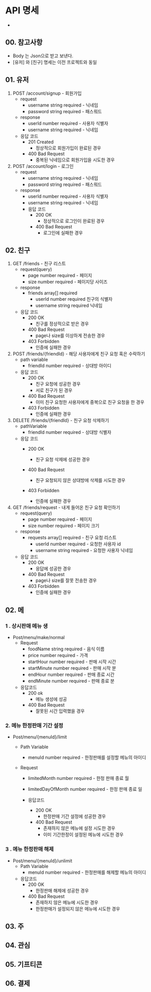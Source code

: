 # API 명세

* 
## 00. 참고사항

* Body 는 Json으로 받고 보낸다. 
* \[유저\] 와 \[친구\] 명세는 이전 프로젝트와 동일 

## 01. 유저

1. POST /account/signup - 회원가입
   * request
     * username string required - 닉네임
     * password string required - 패스워드
   * response
     * userId number required - 사용자 식별자
     * username string required - 닉네임
   * 응답 코드
     * 201 Created 
       * 정상적으로 회원가입이 완료된 경우
     * 400 Bad Request
       * 중복된 닉네임으로 회원가입을 시도한 경우
2. POST /account/login - 로그인
   * request
     * username string required - 닉네임
     * password string required - 패스워드
   * response
     * userId number required - 사용자 식별자
     * username string required - 닉네임
     * 응답 코드
       * 200 OK
         * 정상적으로 로그인이 완료된 경우
       * 400 Bad Request
         * 로그인에 실패한 경우

## 02. 친구 

1. GET /friends - 친구 리스트
   * request\(query\)
     * page number required - 페이지
     * size number required - 페이지당 사이즈
   * response
     * friends array\[\] required
       * userId number required 친구의 식별자
       * username string required 닉네임
   * 응답 코드
     * 200 OK
       * 친구를 정상적으로 받은 경우
     * 400 Bad Request
       * page나 size를 이상하게 전송한 경우
     * 403 Forbidden
       * 인증에 실패한 경우 
2. POST /friends/{friendId} - 해당 사용자에게 친구 요청 혹은 수락하기
   * path variable
     * friendId number required - 상대방 아이디
   * 응답 코드
     * 200 OK
       * 친구 요청에 성공한 경우
       * 서로 친구가 된 경우
     * 400 Bad Request
       * 이미 친구 요청한 사용자에게 중복으로 친구 요청을 한 경우
     * 403 Forbidden
       * 인증에 실패한 경우
3. DELETE /friends/{friendId} - 친구 요청 삭제하기
   * pathVariable
     * friendId number required - 상대방 식별자
   * 응답 코드
     * 200 OK
       * 친구 요청 삭제에 성공한 경우
     * 400 Bad Request
       * 친구 요청되지 않은 상대방에 삭제를 시도한 경우
     * 403 Forbidden

       * 인증에 실패한 경우
4. GET /friends/request - 내게 들어온 친구 요청 확인하기
   * request\(query\)
     * page number required - 페이지
     * size number required - 페이지 크기
   * response
     * requests array\[\] required - 친구 요청 리스트
       * userId number required - 요청한 사용자 id
       * username string required - 요청한 사용자 닉네임
   * 응답 코드
     * 200 OK
       * 응답에 성공한 경우
     * 400 Bad Request
       * page나 size를 잘못 전송한 경우
     * 403 Forbidden
       * 인증에 실패한 경우

### 

### 

## 02. 메

### 1 . 상시판매 메뉴 생

* Post/menu/make/normal 
  * Request
    * foodName string required - 음식 이름
    * price number required - 가격
    * startHour number required - 판매 시작 시간 
    * startMinute number required - 판매 시작 분 
    * endHour number required - 판매 종료 시간 
    * endMinute  number required - 판매 종료 분 
  * 응답코드
    * 200 ok
      * 메뉴 생성에 성공
    * 400 Bad Request
      * 잘못된 시간 입력했을 경우 

### 2. 메뉴 한정판매 기간 설정  

* Post/menu/{menuId}/limit
  * Path Variable
    * menuId number required - 한정판매를 설정할 메뉴의 아이디 
  * Request

    * limitedMonth number required - 한정 판매 종료 월
    * limitedDayOfMonth number required - 한정 판매 종료 일 



    * 응답코드
      * 200 OK
        * 한정판매 기간 설정에 성공한 경우
      * 400 Bad Request
        * 존재하지 않은 메뉴에 설정 시도한 경우
        * 이미 기간한정이 설정된 메뉴에 시도한 경우 

### 3 . 메뉴 한정판매  해제

* Post/menu/{menuId}/unlimit
  * Path Variable
    * menuId number required -  한정판매를 해제할 메뉴의 아이디 
  * 응답코드
    * 200 OK
      * 한정판매 해제에 성공한 경우
    * 400 Bad Request
      * 존재하지 않은 메뉴에 시도한 경우
      * 한정판매가 설정되지 않은 메뉴에 시도한 경우 



## 03. 주

## 04. 관심

## 05. 기프티콘

## 06. 결제



